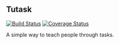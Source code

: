 ## Tutask
[![Build Status](https://travis-ci.org/bernardogfilho/tutask.png?branch=master)](https://travis-ci.org/bernardogfilho/tutask) [![Coverage Status](https://coveralls.io/repos/bernardogfilho/tutask/badge.png)](https://coveralls.io/r/bernardogfilho/tutask)

A simple way to teach people through tasks.